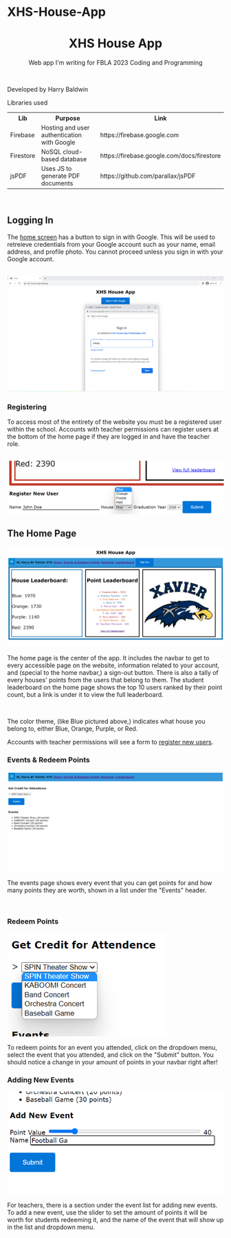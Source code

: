 # XHS-House-App

<h1 align="center">XHS House App</h1>

<p align="center">Web app I'm writing for FBLA 2023 Coding and Programming</p>
<br/>
<p>Developed by Harry Baldwin</p>
<p>Libraries used</p>
<table>
  <tr>
    <th>Lib</th>
    <th>Purpose</th>
    <th>Link</th>
  </tr>
  <tr>
    <td>Firebase</td>
    <td>Hosting and user authentication with Google</td>
    <td>https://firebase.google.com</td>
  </tr>
  <tr>
    <td>Firestore</td>
    <td>NoSQL cloud-based database</td>
    <td>https://firebase.google.com/docs/firestore</td>
  </tr>
  <tr>
    <td>jsPDF</td>
    <td>Uses JS to generate PDF documents</td>
    <td>https://github.com/parallax/jsPDF</td>
  </tr>
</table>
<br/>

<div>
  <h2>Logging In</h2>
  <p>The <a href="https://xhs-house-app.web.app">home screen</a> has a button to sign in with Google. This will be used to retreieve credentials from your Google account such as your name, email address, and profile photo. You cannot proceed unless you sign in with your Google account.</p><br/>
  <img src="public/images/documentation/login.png"><br/>
  <h3>Registering</h3>
  <p>To access most of the entirety of the website you must be a registered user within the school. Accounts with teacher permissions can register users at the bottom of the home page if they are logged in and have the teacher role.</p><br/>
  <img src="public/images/documentation/register-new-user.png"><br/>

  <h2>The Home Page</h2>
  <img src="public/images/documentation/home.png"><br/>
  <p>The home page is the center of the app. It includes the navbar to get to every accessible page on the website, information related to your account, and (special to the home navbar,) a sign-out button. There is also a tally of every houses' points from the users that belong to them. The student leaderboard on the home page shows the top 10 users ranked by their point count, but a link is under it to view the <a>full leaderboard</a>.</p><br/>
  <p>The color theme, (like Blue pictured above,) indicates what house you belong to, either Blue, Orange, Purple, or Red.</p>
  <p>Accounts with teacher permissions will see a form to <a href="#registering">register new users</a>.</p>
  <h3>Events & Redeem Points</h3>
  <img src="public/images/documentation/events.png"><br/>
  <p>The events page shows every event that you can get points for and how many points they are worth, shown in a list under the "Events" header.</p><br/>
  <h3>Redeem Points</h3>
  <img src="public/images/documentation/event-dropdown.png"><br/>
  <p>To redeem points for an event you attended, click on the dropdown menu, select the event that you attended, and click on the "Submit" button. You should notice a change in your amount of points in your navbar right after!</p>
  <h3>Adding New Events</h3>
  <img src="public/images/documentation/event-add.png"><br/>
  <p>For teachers, there is a section under the event list for adding new events. To add a new event, use the slider to set the amount of points it will be worth for students redeeming it, and the name of the event that will show up in the list and dropdown menu.</p>

</div>
